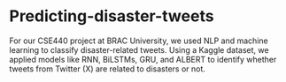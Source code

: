 # Predicting-disaster-tweets
For our CSE440 project at BRAC University, we used NLP and machine learning to classify disaster-related tweets. Using a Kaggle dataset, we applied models like RNN, BiLSTMs, GRU, and ALBERT to identify whether tweets from Twitter (X) are related to disasters or not.

